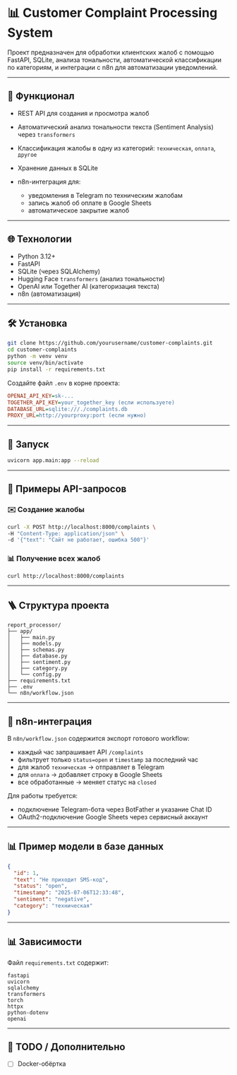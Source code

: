 # 📊 Customer Complaint Processing System

Проект предназначен для обработки клиентских жалоб с помощью FastAPI, SQLite, анализа тональности, автоматической классификации по категориям, и интеграции с n8n для автоматизации уведомлений.

---

## 🚀 Функционал

* REST API для создания и просмотра жалоб
* Автоматический анализ тональности текста (Sentiment Analysis) через `transformers`
* Классификация жалобы в одну из категорий: `техническая`, `оплата`, `другое`
* Хранение данных в SQLite
* n8n-интеграция для:

  * уведомления в Telegram по техническим жалобам
  * запись жалоб об оплате в Google Sheets
  * автоматическое закрытие жалоб

---

## 🌐 Технологии

* Python 3.12+
* FastAPI
* SQLite (через SQLAlchemy)
* Hugging Face `transformers` (анализ тональности)
* OpenAI или Together AI (категоризация текста)
* n8n (автоматизация)

---

## 🛠️ Установка

```bash
git clone https://github.com/yourusername/customer-complaints.git
cd customer-complaints
python -m venv venv
source venv/bin/activate
pip install -r requirements.txt
```

Создайте файл `.env` в корне проекта:

```ini
OPENAI_API_KEY=sk-...
TOGETHER_API_KEY=your_together_key (если используете)
DATABASE_URL=sqlite:///./complaints.db
PROXY_URL=http://yourproxy:port (если нужно)
```

---

## 🚧 Запуск

```bash
uvicorn app.main:app --reload
```

---

## 📄 Примеры API-запросов

### ✉️ Создание жалобы

```bash
curl -X POST http://localhost:8000/complaints \
-H "Content-Type: application/json" \
-d '{"text": "Сайт не работает, ошибка 500"}'
```

### 📊 Получение всех жалоб

```bash
curl http://localhost:8000/complaints
```

---

## 🪜 Структура проекта

```
report_processor/
├── app/
│   ├── main.py
│   ├── models.py
│   ├── schemas.py
│   ├── database.py
│   ├── sentiment.py
│   ├── category.py
│   └── config.py
├── requirements.txt
├── .env
└── n8n/workflow.json
```

---

## 🌊 n8n-интеграция

В `n8n/workflow.json` содержится экспорт готового workflow:

* каждый час запрашивает API `/complaints`
* фильтрует только `status=open` и `timestamp` за последний час
* для жалоб `техническая` → отправляет в Telegram
* для `оплата` → добавляет строку в Google Sheets
* все обработанные → меняет статус на `closed`

Для работы требуется:

* подключение Telegram-бота через BotFather и указание Chat ID
* OAuth2-подключение Google Sheets через сервисный аккаунт

---

## 📊 Пример модели в базе данных

```json
{
  "id": 1,
  "text": "Не приходит SMS-код",
  "status": "open",
  "timestamp": "2025-07-06T12:33:48",
  "sentiment": "negative",
  "category": "техническая"
}
```

---

## 📊 Зависимости

Файл `requirements.txt` содержит:

```
fastapi
uvicorn
sqlalchemy
transformers
torch
httpx
python-dotenv
openai
```

---

## 🔧 TODO / Дополнительно
* [ ] Docker-обёртка
